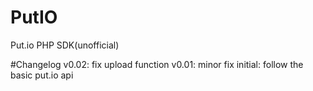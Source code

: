 PutIO
=====

Put.io PHP SDK(unofficial)

#Changelog
v0.02: fix upload function
v0.01: minor fix
initial: follow the basic put.io api
